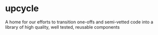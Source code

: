 upcycle
=======

A home for our efforts to transition one-offs and semi-vetted code into a library of high quality, well tested, reusable components

